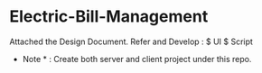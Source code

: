 # Electric-Bill-Management
Attached the Design Document.
Refer and Develop : 
  $ UI 
  $ Script
  
 * Note * : Create both server and client project under this repo.
